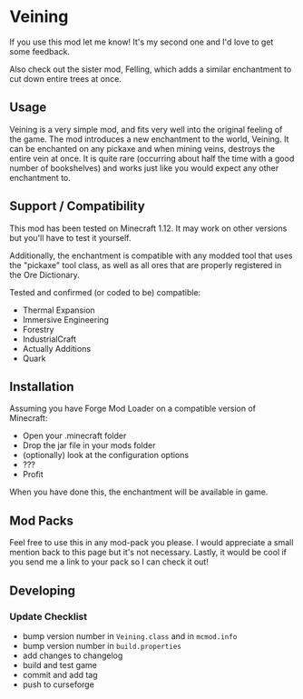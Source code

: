 # Veining

If you use this mod let me know! It's my second one and I'd love to get some feedback.

Also check out the sister mod, Felling, which adds a similar enchantment to cut down entire trees at once.

## Usage

Veining is a very simple mod, and fits very well into the original feeling of the game. The mod introduces a new enchantment to the world, Veining. It can be enchanted on any pickaxe and when mining veins, destroys the entire vein at once. It is quite rare (occurring about half the time with a good number of bookshelves) and works just like you would expect any other enchantment to.

## Support / Compatibility

This mod has been tested on Minecraft 1.12. It may work on other versions but you'll have to test it yourself.

Additionally, the enchantment is compatible with any modded tool that uses the "pickaxe" tool class, as well as all ores that are properly registered in the Ore Dictionary.

Tested and confirmed (or coded to be) compatible:

- Thermal Expansion
- Immersive Engineering
- Forestry
- IndustrialCraft
- Actually Additions
- Quark

## Installation

Assuming you have Forge Mod Loader on a compatible version of Minecraft:

- Open your .minecraft folder
- Drop the jar file in your mods folder
- (optionally) look at the configuration options
- ???
- Profit

When you have done this, the enchantment will be available in game. 

## Mod Packs

Feel free to use this in any mod-pack you please. I would appreciate a small mention back to this page but it's not necessary. Lastly, it would be cool if you send me a link to your pack so I can check it out!

## Developing

### Update Checklist

- bump version number in `Veining.class` and in `mcmod.info`
- bump version number in `build.properties`
- add changes to changelog
- build and test game
- commit and add tag
- push to curseforge